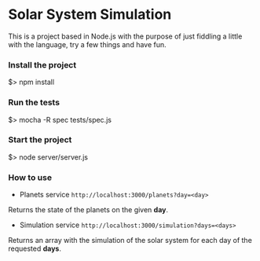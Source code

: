 # Solar System Simulation

This is a project based in Node.js with the purpose of just fiddling a little with the language, try a few things and have fun.

### Install the project
$> npm install

### Run the tests
$> mocha -R spec tests/spec.js 

### Start the project
$> node server/server.js 

### How to use
* Planets service
`http://localhost:3000/planets?day=<day>`

Returns the state of the planets on the given **day**.

* Simulation service
`http://localhost:3000/simulation?days=<days>`

Returns an array with the simulation of the solar system for each day of the requested **days**.
